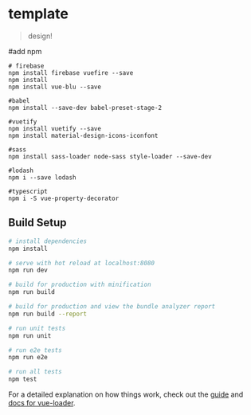 # template

> design!

#add npm

```npm
# firebase
npm install firebase vuefire --save
npm install 
npm install vue-blu --save

#babel
npm install --save-dev babel-preset-stage-2

#vuetify
npm install vuetify --save
npm install material-design-icons-iconfont

#sass
npm install sass-loader node-sass style-loader --save-dev

#lodash
npm i --save lodash

#typescript
npm i -S vue-property-decorator
```

## Build Setup

``` bash
# install dependencies
npm install

# serve with hot reload at localhost:8080
npm run dev

# build for production with minification
npm run build

# build for production and view the bundle analyzer report
npm run build --report

# run unit tests
npm run unit

# run e2e tests
npm run e2e

# run all tests
npm test
```

For a detailed explanation on how things work, check out the [guide](http://vuejs-templates.github.io/webpack/) and [docs for vue-loader](http://vuejs.github.io/vue-loader).
                               